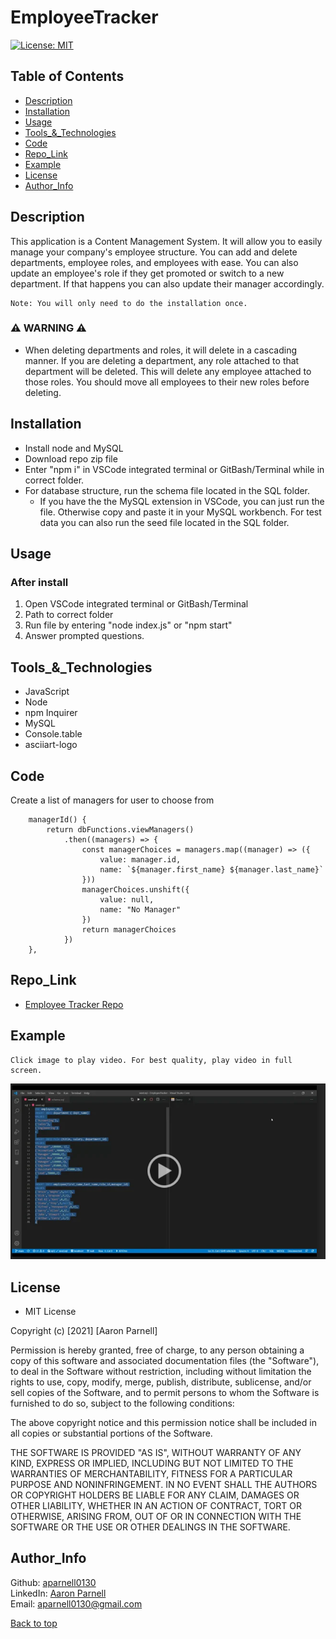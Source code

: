 # EmployeeTracker

  [![License: MIT](https://img.shields.io/badge/License-MIT-yellow.svg)](https://opensource.org/licenses/MIT)
  
  ## Table of Contents
  - [Description](#Description)
  - [Installation](#Installation)
  - [Usage](#Usage)
  - [Tools_&_Technologies](#Tools_&_Technologies)
  - [Code](#Code)
  - [Repo_Link](#Repo_Link)
  - [Example](#Example)
  - [License](#License)
  - [Author_Info](#Author_Info)

## Description
This application is a Content Management System. It will allow you to easily manage your company's employee structure. You can add and delete departments, employee roles, and employees with ease. You can also update an employee's role if they get promoted or switch to a new department. If that happens you can also update their manager accordingly. 

    Note: You will only need to do the installation once.
    
### ⚠️ WARNING ⚠️
- When deleting departments and roles, it will delete in a cascading manner. If you are deleting a department, any role attached to that department will be deleted. This will delete any employee attached to those roles. You should move all employees to their new roles before deleting.

##  Installation
- Install node and MySQL
- Download repo zip file
- Enter "npm i" in VSCode integrated terminal or GitBash/Terminal while in correct folder.
- For database structure, run the schema file located in the SQL folder. 
    - If you have the the MySQL extension in VSCode, you can just run the file. Otherwise copy and paste it in your MySQL workbench. For test data you can also run the seed file located in the SQL folder.


## Usage
### After install 
1. Open VSCode integrated terminal or GitBash/Terminal
2. Path to correct folder
3. Run file by entering "node index.js" or "npm start"
4. Answer prompted questions.

## Tools_&_Technologies
- JavaScript
- Node
- npm Inquirer
- MySQL
- Console.table
- asciiart-logo

## Code
 Create a list of managers for user to choose from
```JS
    managerId() {
        return dbFunctions.viewManagers()
            .then((managers) => {
                const managerChoices = managers.map((manager) => ({
                    value: manager.id,
                    name: `${manager.first_name} ${manager.last_name}`
                }))
                managerChoices.unshift({
                    value: null,
                    name: "No Manager"
                })
                return managerChoices
            })
    },

```
## Repo_Link
- [Employee Tracker Repo](https://github.com/aparnell0130/EmployeeTracker)

## Example
    Click image to play video. For best quality, play video in full screen.

[![ALT TEXT](assets/img/demo.PNG)](https://drive.google.com/file/d/1pSxm7pSf9hNCagdqMrp_Bqa5ICFNjQYZ/view)

## License
- MIT License

Copyright (c) [2021] [Aaron Parnell]

Permission is hereby granted, free of charge, to any person obtaining a copy of this software and associated documentation files (the "Software"), to deal in the Software without restriction, including without limitation the rights to use, copy, modify, merge, publish, distribute, sublicense, and/or sell copies of the Software, and to permit persons to whom the Software is furnished to do so, subject to the following conditions:

The above copyright notice and this permission notice shall be included in all copies or substantial portions of the Software.

THE SOFTWARE IS PROVIDED "AS IS", WITHOUT WARRANTY OF ANY KIND, EXPRESS OR IMPLIED, INCLUDING BUT NOT LIMITED TO THE WARRANTIES OF MERCHANTABILITY, FITNESS FOR A PARTICULAR PURPOSE AND NONINFRINGEMENT. IN NO EVENT SHALL THE AUTHORS OR COPYRIGHT HOLDERS BE LIABLE FOR ANY CLAIM, DAMAGES OR OTHER LIABILITY, WHETHER IN AN ACTION OF CONTRACT, TORT OR OTHERWISE, ARISING FROM, OUT OF OR IN CONNECTION WITH THE SOFTWARE OR THE USE OR OTHER DEALINGS IN THE SOFTWARE. 

## Author_Info
  Github: [aparnell0130](https://github.com/aparnell0130)  
  LinkedIn: [Aaron Parnell](https://www.linkedin.com/in/aaron-parnell-1ab4661b3/)  
  Email: aparnell0130@gmail.com

[Back to top](#EmployeeTracker)
